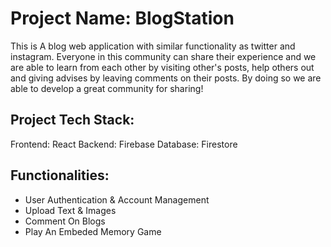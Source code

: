 # Project Name: BlogStation

This is A blog web application with similar functionality as twitter and instagram. Everyone in this community can share their experience and we are able to learn from each other by visiting other's posts, help others out and giving advises by leaving comments on their posts. By doing so we are able to develop a great community for sharing!

## Project Tech Stack:

Frontend: React
Backend: Firebase
Database: Firestore

## Functionalities:

* User Authentication & Account Management
* Upload Text & Images
* Comment On Blogs
* Play An Embeded Memory Game

